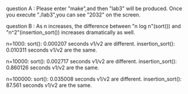 question A : Please enter "make",and then "lab3" will be produced. Once you execute "./lab3",you can see "2032" on the screen.


question B : As n increases, the difference between "n log n"(sort()) and "n^2"(insertion_sort()) increases dramatically as well.

n=1000: 
  sort(): 0.000207 seconds
  v1/v2 are different.
  insertion_sort(): 0.010311 seconds
  v1/v2 are the same.

n=10000:
  sort(): 0.002717 seconds
  v1/v2 are different.
  insertion_sort(): 0.860126 seconds
  v1/v2 are the same.
  
n=100000:
  sort(): 0.035008 seconds
  v1/v2 are different.
  insertion_sort(): 87.561 seconds
  v1/v2 are the same.

